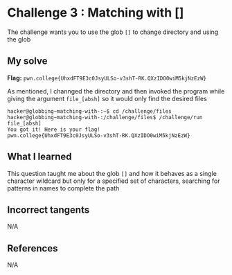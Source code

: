 # Challenge 3 : Matching with []
The challenge wants you to use the glob `[]` to change directory and using the glob

## My solve
**Flag:** `pwn.college{UhxdFT9E3c0JsyULSo-v3shT-RK.QXzIDO0wiM5kjNzEzW}`

As mentioned, I channged the directory and then invoked the program while giving the argument `file_[absh]` so it would only find the desired files
```
hacker@globbing~matching-with-:~$ cd /challenge/files
hacker@globbing~matching-with-:/challenge/files$ /challenge/run file_[absh]
You got it! Here is your flag!
pwn.college{UhxdFT9E3c0JsyULSo-v3shT-RK.QXzIDO0wiM5kjNzEzW}
```

## What I learned 
This question taught me about the glob `[]` and how it behaves as a single character wildcard but only for a specified set of characters, searching for patterns in names to complete the path

## Incorrect tangents 
N/A

## References 
N/A
